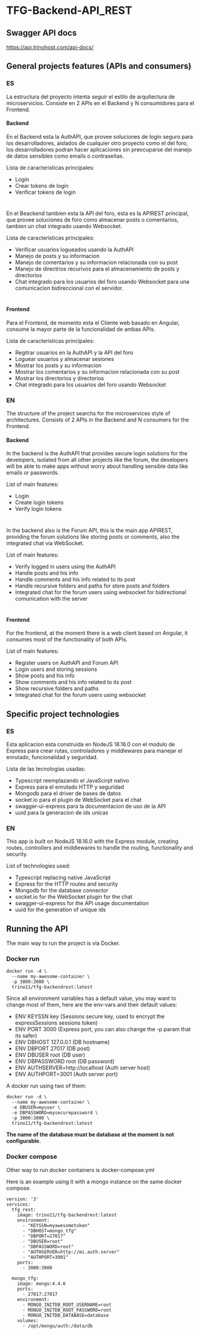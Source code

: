 # TFG-Backend-API_REST

## Swagger API docs
https://api.trinohost.com/api-docs/


## General projects features (APIs and consumers)

### ES

La estructura del proyecto intenta seguir el estilo de arquitectura de microservicios. Consiste en 2 APIs en el Backend y N consumidores para el Frontend.

#### Backend

En el Backend esta la AuthAPI, que provee soluciones de login seguro para los desarrolladores, aislados de cualquier otro proyecto como el del foro, los desarrolladores podran hacer aplicaciones sin preocuparse del manejo de datos sensibles como emails o contraseñas.

Lista de caracteristicas principales:
- Login
- Crear tokens de login
- Verificar tokens de login

#

En el Beackend tambien esta la API del foro, esta es la APIREST principal, que provee soluciones de foro como almacenar posts o comentarios, tambien un chat integrado usando Websocket.

Lista de caracteristicas principales:
- Verificar usuarios logueados usando la AuthAPI
- Manejo de posts y su informacion
- Manejo de comentarios y su informacion relacionada con su post
- Manejo de directrios recurivos para el almacenamiento de posts y directorios
- Chat integrado para los usuarios del foro usando Websocket para una comunicacion bidireccional con el servidor.

#
#### Frontend

Para el Frontend, de momento esta el Cliente web basado en Angular, consume la mayor parte de la funcionalidad de ambas APIs.

Lista de caracteristicas principales:
 - Regitrar usuarios en la AuthAPI y la API del foro
 - Loguear usuarios y almacenar sesiones
 - Mostrar los posts y su informacion
 - Mostrar los comentarios y su informacion relacionada con su post
 - Mostrar los directorios y directorios
 - Chat integrado para los usuarios del foro usando Websocket


### EN

The structure of the project searchs for the microservices style of architectures. Consists of 2 APIs in the Backend and N consumers for the Frontend.

#### Backend

In the backend is the AuthAPI that provides secure login solutions for the developers, isolated from all other projects like the forum, the developers will be able to make apps without worry about handling sensible data like emails or passwords.

List of main features:
- Login
- Create login tokens
- Verify login tokens

#

In the backend also is the Forum API, this is the main app APIREST, providing the forum solutions like storing posts or comments, also the integrated chat via WebSocket.

List of main features:
- Verify logged in users using the AuthAPI
- Handle posts and his info
- Handle comments and his info related to its post
- Handle recursive folders and paths for store posts and folders
- Integrated chat for the forum users using websocket for bidirectional comunication with the server

#
#### Frontend

For the frontend, at the moment there is a web client based on Angular, it consumes most of the functionality of both APIs.

List of main features:
- Register users on AuthAPI and Forum API
- Login users and storing sessions
- Show posts and his info
- Show comments and his info related to its post
- Show recursive folders and paths
- Integrated chat for the forum users using websocket


## Specific project technologies

### ES

Esta aplicacion esta construida en NodeJS 18.16.0 con el modulo de Express para crear rutas, controladores y middlewares para manejar el enrutado, funcionalidad y seguridad.

Lista de las tecnologias usadas:
 - Typescript reemplazando el JavaScirpt nativo
 - Express para el enrutado HTTP y seguridad
 - Mongodb para el driver de bases de datos
 - socket.io para el plugin de WebSocket para el chat
 - swagger-ui-express para la documentacion de uso de la API
 - uuid para la generacion de ids unicas

### EN

This app is built on NodeJS 18.16.0 with the Express module, creating routes, controllers and middlewares to handle the routing, functionality and security.

List of technologies used:
 - Typescript replacing native JavaScript
 - Express for the HTTP routes and security
 - Mongodb for the database connector
 - socket.io for the WebSocket plugin for the chat
 - swagger-ui-express for the API usage documentation
 - uuid for the generation of unique ids


## Running the API
The main way to run the project is via Docker.

### Docker run

```
docker run -d \
  --name my-awesome-container \
  -p 3000:3000 \
  trino11/tfg-backendrest:latest
```

Since all environment variables has a default value, you may want to change most of them, here are the env-vars and their default values:

- ENV KEYSSN key                  (Sessions secure key, used to encrypt the expressSessions sessions token)
- ENV PORT 3000                   (Express port, you can also change the -p param that its safer)
- ENV DBHOST 127.0.0.1            (DB hostname)
- ENV DBPORT 27017                (DB post)
- ENV DBUSER root                 (DB user)
- ENV DBPASSWORD root             (DB password)
- ENV AUTHSERVER=http://localhost (Auth server host)
- ENV AUTHPORT=3001               (Auth server port)

A docker run using two of them:

```
docker run -d \
  --name my-awesome-container \
  -e DBUSER=myuser \
  -e DBPASSWORD=mysecurepassword \
  -p 3000:3000 \
  trino11/tfg-backendrest:latest
```

**The name of the database must be database at the moment is not configurable.**

### Docker compose

Other way to run docker containers is docker-compose.yml

Here is an example using it with a mongo instance on the same docker compose.

```
version: '3'
services:
  tfg_rest:
    image: trino11/tfg-backendrest:latest
    environment:
      - "KEYSSN=myawesometoken"
      - "DBHOST=mongo_tfg"
      - "DBPORT=27017"
      - "DBUSER=root"
      - "DBPASSWORD=root"
      - "AUTHSERVER=http://mi.auth.server"
      - "AUTHPORT=3001"
    ports:
      - 3000:3000

  mongo_tfg:
    image: mongo:4.4.6
    ports:
      - 27017:27017
    environment:
      - MONGO_INITDB_ROOT_USERNAME=root
      - MONGO_INITDB_ROOT_PASSWORD=root
      - MONGO_INITDB_DATABASE=database
    volumes:
      - /opt/mongo/auth:/data/db
```

